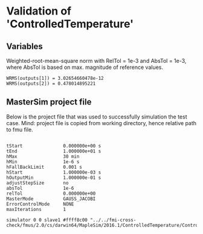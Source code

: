 # Validation of 'ControlledTemperature'

## Variables
Weighted-root-mean-square norm with RelTol = 1e-3 and AbsTol = 1e-3, where
AbsTol is based on max. magnitude of reference values.

```
WRMS(outputs[1]) = 3.02654660478e-12
WRMS(outputs[2]) = 0.478014895221
```

## MasterSim project file

Below is the project file that was used to successfully simulation the test case.
Mind: project file is copied from working directory, hence relative path to fmu file.

```

tStart               0.000000e+00 s
tEnd                 1.000000e+01 s
hMax                 30 min
hMin                 1e-6 s
hFallBackLimit       0.001 s
hStart               1.000000e-03 s
hOutputMin           1.000000e-01 s
adjustStepSize       no
absTol               1e-6
relTol               0.000000e+00
MasterMode           GAUSS_JACOBI
ErrorControlMode     NONE
maxIterations        1

simulator 0 0 slave1 #ffff8c00 "../../fmi-cross-check/fmus/2.0/cs/darwin64/MapleSim/2016.1/ControlledTemperature/ControlledTemperature.fmu"


```

